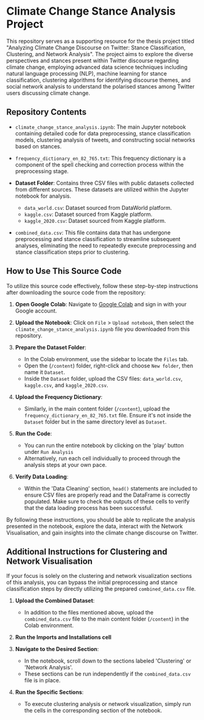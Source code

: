 # Climate Change Stance Analysis Project
This repository serves as a supporting resource for the thesis project titled "Analyzing Climate Change Discourse on Twitter: Stance Classification, Clustering, and Network Analysis". The project aims to explore the diverse perspectives and stances present within Twitter discourse regarding climate change, employing advanced data science techniques including natural language processing (NLP), machine learning for stance classification, clustering algorithms for identifying discourse themes, and social network analysis to understand the polarised stances among Twitter users discussing climate change.

## Repository Contents

- `climate_change_stance_analysis.ipynb`: The main Jupyter notebook containing detailed code for data preprocessing, stance classification models, clustering analysis of tweets, and constructing social networks based on stances.

- `frequency_dictionary_en_82_765.txt`: This frequency dictionary is a component of the spell checking and correction process within the preprocessing stage. 

- **Dataset Folder**: Contains three CSV files with public datasets collected from different sources. These datasets are utilized within the Jupyter notebook for analysis.
  - `data_world.csv`: Dataset sourced from DataWorld platform.
  - `kaggle.csv`: Dataset sourced from Kaggle platform.
  - `kaggle_2020.csv`: Dataset sourced from Kaggle platform.

- `combined_data.csv`: This file contains data that has undergone preprocessing and stance classification to streamline subsequent analyses, eliminating the need to repeatedly execute preprocessing and stance classification steps prior to clustering.


## How to Use This Source Code

To utilize this source code effectively, follow these step-by-step instructions after downloading the source code from the repository:

1. **Open Google Colab**: Navigate to [Google Colab](https://colab.research.google.com/) and sign in with your Google account.

2. **Upload the Notebook**: Click on `File` > `Upload notebook`, then select the `climate_change_stance_analysis.ipynb` file you downloaded from this repository.

3. **Prepare the Dataset Folder**:
   - In the Colab environment, use the sidebar to locate the `Files` tab.
   - Open the (`/content`) folder, right-click and choose `New folder`, then name it `Dataset`.
   - Inside the `Dataset` folder, upload the CSV files: `data_world.csv`, `kaggle.csv`, and `kaggle_2020.csv`.

4. **Upload the Frequency Dictionary**:
   - Similarly, in the main content folder (`/content`), upload the `frequency_dictionary_en_82_765.txt` file. Ensure it's not inside the `Dataset` folder but in the same directory level as `Dataset`.

5. **Run the Code**:
   - You can run the entire notebook by clicking on the 'play' button under `Run Analysis`
   - Alternatively, run each cell individually to proceed through the analysis steps at your own pace.

6. **Verify Data Loading**:
   - Within the 'Data Cleaning' section, `head()` statements are included to ensure CSV files are properly read and the DataFrame is correctly populated. Make sure to check the outputs of these cells to verify that the data loading process has been successful.

By following these instructions, you should be able to replicate the analysis presented in the notebook, explore the data, interact with the Network Visualisation, and gain insights into the climate change discourse on Twitter.

## Additional Instructions for Clustering and Network Visualisation

If your focus is solely on the clustering and network visualization sections of this analysis, you can bypass the initial preprocessing and stance classification steps by directly utilizing the prepared `combined_data.csv` file.

1. **Upload the Combined Dataset**:
   - In addition to the files mentioned above, upload the `combined_data.csv` file to the main content folder (`/content`) in the Colab environment. 

2. **Run the Imports and Installations cell**

3. **Navigate to the Desired Section**:
   - In the notebook, scroll down to the sections labeled 'Clustering' or 'Network Analysis'.
   - These sections can be run independently if the `combined_data.csv` file is in place. 

3. **Run the Specific Sections**:
   - To execute clustering analysis or network visualization, simply run the cells in the corresponding section of the notebook.